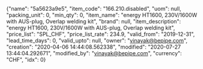 {"name": "5a5623a9e5", "item_code": "166.210.disabled", "uom": null, "packing_unit": 0, "min_qty": 0, "item_name": "energy HT1600, 230V/1600W with AUS-plug, Overlap welding kit", "brand": null, "item_description": "energy HT1600, 230V/1600W with AUS-plug, Overlap welding kit", "price_list": "SPL_CHF", "price_list_rate": 234.9, "valid_from": "2019-12-31", "lead_time_days": 0, "valid_upto": null, "owner": "vinayak@bepipe.com", "creation": "2020-04-06 14:44:08.562338", "modified": "2020-07-27 13:44:04.292671", "modified_by": "vinayak@bepipe.com", "currency": "CHF", "idx": 0}